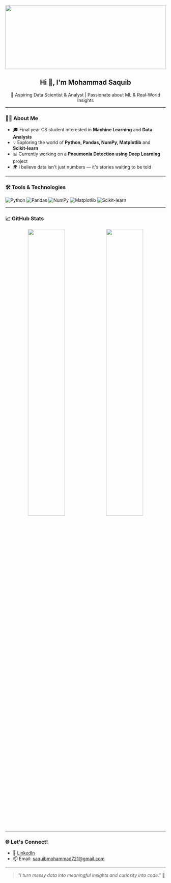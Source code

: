 <img src="https://i.pinimg.com/originals/3e/49/40/3e49406278c5ab94ecfd9b7e3c3a7a1e.gif" width="100%" height="200"/>

<h2 align="center">Hi 👋, I'm Mohammad Saquib</h2>
<p align="center">
  🌱 Aspiring Data Scientist & Analyst | Passionate about ML & Real-World Insights  
</p>

---

### 👨‍💻 About Me

- 🎓 Final year CS student interested in **Machine Learning** and **Data Analysis**
- 💡 Exploring the world of **Python, Pandas, NumPy, Matplotlib** and **Scikit-learn**
- 📊 Currently working on a **Pneumonia Detection using Deep Learning** project
- 🌍 I believe data isn't just numbers — it's stories waiting to be told

---

### 🛠️ Tools & Technologies

![Python](https://img.shields.io/badge/-Python-black?style=flat-square&logo=python)
![Pandas](https://img.shields.io/badge/-Pandas-black?style=flat-square&logo=pandas)
![NumPy](https://img.shields.io/badge/-NumPy-black?style=flat-square&logo=numpy)
![Matplotlib](https://img.shields.io/badge/-Matplotlib-black?style=flat-square&logo=matplotlib)
![Scikit-learn](https://img.shields.io/badge/-Scikit--learn-black?style=flat-square&logo=scikit-learn)

---

### 📈 GitHub Stats

<p align="center">
  <img src="https://github-readme-stats.vercel.app/api?username=mohammadsaquib&show_icons=true&theme=tokyonight" width="48%"/>
  <img src="https://github-readme-stats.vercel.app/api/top-langs/?username=mohammadsaquib&layout=compact&theme=tokyonight" width="48%"/>
</p>

---

### 🌐 Let's Connect!

- 💼 [LinkedIn](https://www.linkedin.com/in/mohammadsaquib/)
- 📫 Email: saquibmohammad721@gmail.com

---

> _"I turn messy data into meaningful insights and curiosity into code."_ 🚀


